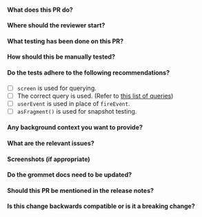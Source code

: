 <!--- Provide a general summary of the PR in the Title above -->

#### What does this PR do?

#### Where should the reviewer start?

#### What testing has been done on this PR?

#### How should this be manually tested?

#### Do the tests adhere to the following recommendations?

- [ ] `screen` is used for querying.
- [ ] The correct query is used. (Refer to [this list of queries](https://testing-library.com/docs/queries/about/#priority))
- [ ] `userEvent` is used in place of `fireEvent`.
- [ ] `asFragment()` is used for snapshot testing.

#### Any background context you want to provide?

#### What are the relevant issues?

#### Screenshots (if appropriate)

#### Do the grommet docs need to be updated?

#### Should this PR be mentioned in the release notes?

#### Is this change backwards compatible or is it a breaking change?
